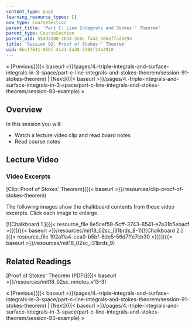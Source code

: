 ```yaml
---
content_type: page
learning_resource_types: []
ocw_type: CourseSection
parent_title: 'Part C: Line Integrals and Stokes'' Theorem'
parent_type: CourseSection
parent_uid: 55dd3380-3633-2e8c-fa42-36beffad3294
title: 'Session 92: Proof of Stokes'' Theorem'
uid: 6bcf7641-05bf-41d1-5a38-3392f24a4910
---
```


« [Previous]({{< baseurl >}}/pages/4.-triple-integrals-and-surface-integrals-in-3-space/part-c-line-integrals-and-stokes-theorem/session-91-stokes-theorem) | [Next]({{< baseurl >}}/pages/4.-triple-integrals-and-surface-integrals-in-3-space/part-c-line-integrals-and-stokes-theorem/session-93-example) »

Overview
--------

In this session you will:

*   Watch a lecture video clip and read board notes
*   Read course notes

Lecture Video
-------------

### Video Excerpts

[Clip: Proof of Stokes' Theorem]({{< baseurl >}}/resources/clip-proof-of-stokes-theorem)

The following images show the chalkboard contents from these video excerpts. Click each image to enlarge.

[![Chalkboard 1.]({{< resource_file 8e5cef59-5cff-3743-8541-e7a31b5ebacf >}})]({{< baseurl >}}/resources/mit18_02sc_l31brds_8-1)[![Chalkboard 2.]({{< resource_file 192a11a4-cea0-b5bf-8de5-56d7ffe7cb30 >}})]({{< baseurl >}}/resources/mit18_02sc_l31brds_9)

Related Readings
----------------

[Proof of Stokes' Theorem (PDF)]({{< baseurl >}}/resources/mit18_02sc_mnotes_v13-3)

« [Previous]({{< baseurl >}}/pages/4.-triple-integrals-and-surface-integrals-in-3-space/part-c-line-integrals-and-stokes-theorem/session-91-stokes-theorem) | [Next]({{< baseurl >}}/pages/4.-triple-integrals-and-surface-integrals-in-3-space/part-c-line-integrals-and-stokes-theorem/session-93-example) »